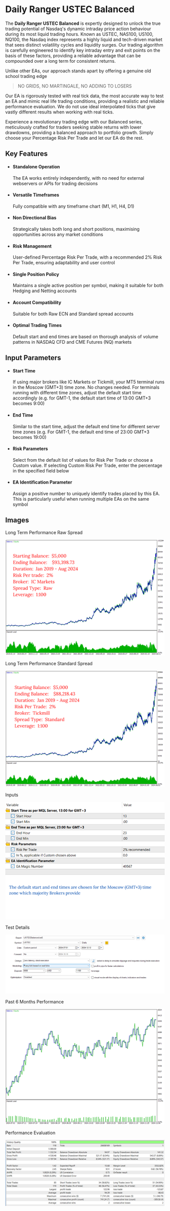 # Daily Ranger USTEC Balanced
The **Daily Ranger USTEC Balanced** is expertly designed to unlock the true trading potential of Nasdaq's dynamic intraday price action behaviour during its most liquid trading hours. Known as USTEC, NAS100, US100, NQ100, the Nasdaq index represents a highly liquid and tech-driven market that sees distinct volatility cycles and liquidity surges. Our trading algorithm is carefully engineered to identify key intraday entry and exit points on the basis of these factors, providing a reliable advantage that can be compounded over a long term for consistent returns.

Unlike other EAs, our approach stands apart by offering a genuine old school trading edge

> NO GRIDS, NO MARTINGALE, NO ADDING TO LOSERS

Our EA is rigorously tested with real tick data, the most accurate way to test an EA and mimic real life trading conditions, providing a realistic and reliable performance evaluation. We do not use ideal interpolated ticks that give vastly different results when working with real ticks.

Experience a revolutionary trading edge with our Balanced series, meticulously crafted for traders seeking stable returns with lower drawdowns, providing a balanced approach to portfolio growth. Simply choose your Percentage Risk Per Trade and let our EA do the rest. 

## Key Features

- ####    Standalone Operation

    The EA works entirely independently, with no need for external webservers or APIs for trading decisions

 - ####    Versatile Timeframes

    Fully compatible with any timeframe chart (M1, H1, H4, D1)

- ####     Non Directional Bias

    Strategically takes both long and short positions, maximising opportunities across any market conditions

- ####     Risk Management

    User-defined Percentage Risk Per Trade, with a recommended 2% Risk Per Trade, ensuring adaptability and user control

- ####     Single Position Policy

    Maintains a single active position per symbol, making it suitable for both Hedging and Netting accounts

- ####     Account Compatibility

    Suitable for both Raw ECN and Standard spread accounts

- ####     Optimal Trading Times

    Default start and end times are based on thorough analysis of volume patterns in NASDAQ CFD and CME Futures (NQ) markets

## Input Parameters

- ####    Start Time

    If using major brokers like IC Markets or Tickmill, your MT5 terminal runs in the Moscow (GMT+3) time zone. No changes needed. For terminals running with different time zones, adjust the default start time accordingly (e.g. for GMT-1, the default start time of 13:00 GMT+3 becomes 9:00)

- ####    End Time

    Similar to the start time, adjust the default end time for different server time zones (e.g. For GMT-1, the default end time of 23:00 GMT+3 becomes 19:00) 

- ####    Risk Parameters

    Select from the default list of values for Risk Per Trade or choose a Custom value. If selecting Custom Risk Per Trade, enter the percentage in the specified field below

- ####    EA Identification Parameter

    Assign a positive number to uniquely identify trades placed by this EA. This is particularly useful when running multiple EAs on the same symbol

## Images
Long Term Performance Raw Spread

![Long Term Performance Raw Spread](UTB_ic.png)  

Long Term Performance Standard Spread

![Long Term Performance Standard Spread](UTB_tk.png)  

Inputs

![Inputs](UTB_inp.png) 

Test Details

![Test Details](UTB_dts.png)

Past 6 Months Performance

![Past 6 Months Performance](UTB_s.png)

Performance Evaluation

![Performance Evaluation](UTB_bk.png)